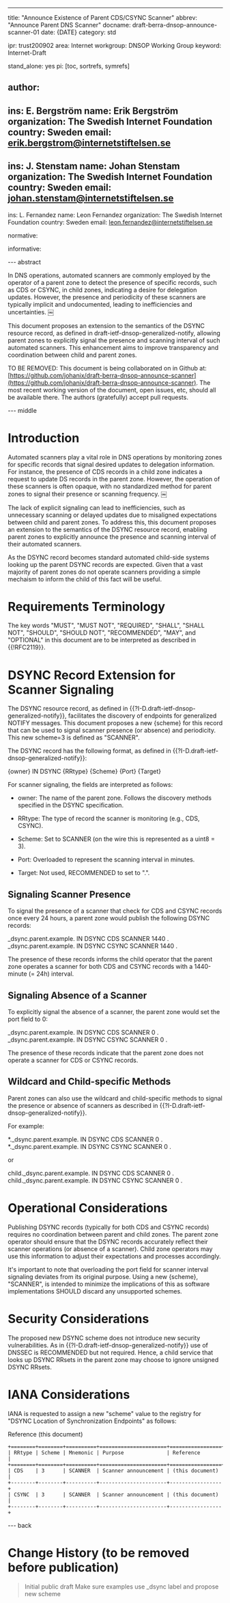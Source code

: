 ---
title: "Announce Existence of Parent CDS/CSYNC Scanner"
abbrev: "Announce Parent DNS Scanner"
docname: draft-berra-dnsop-announce-scanner-01
date: {DATE}
category: std

ipr: trust200902
area: Internet
workgroup: DNSOP Working Group
keyword: Internet-Draft

stand_alone: yes
pi: [toc, sortrefs, symrefs]

author:
 -
  ins: E. Bergström
  name: Erik Bergström
  organization: The Swedish Internet Foundation
  country: Sweden
  email: erik.bergstrom@internetstiftelsen.se
 -
  ins: J. Stenstam
  name: Johan Stenstam
  organization: The Swedish Internet Foundation
  country: Sweden
  email: johan.stenstam@internetstiftelsen.se
 -
  ins: L. Fernandez
  name: Leon Fernandez
  organization: The Swedish Internet Foundation
  country: Sweden
  email: leon.fernandez@internetstiftelsen.se

normative:

informative:

--- abstract

In DNS operations, automated scanners are commonly employed by the
operator of a parent zone to detect the presence of specific records,
such as CDS or CSYNC, in child zones, indicating a desire for
delegation updates. However, the presence and periodicity of these
scanners are typically implicit and undocumented, leading to
inefficiencies and uncertainties. ￼

This document proposes an extension to the semantics of the DSYNC
resource record, as defined in
draft-ietf-dnsop-generalized-notify, allowing parent zones to
explicitly signal the presence and scanning interval of such automated
scanners. This enhancement aims to improve transparency and
coordination between child and parent zones.

TO BE REMOVED: This document is being collaborated on in Github at:
[https://github.com/johanix/draft-berra-dnsop-announce-scanner](https://github.com/johanix/draft-berra-dnsop-announce-scanner).
The most recent working version of the document, open issues, etc,
should all be available there.  The authors (gratefully) accept pull
requests.

--- middle

# Introduction

Automated scanners play a vital role in DNS operations by monitoring
zones for specific records that signal desired updates to delegation
information. For instance, the presence of CDS records in a child zone
indicates a request to update DS records in the parent zone. However,
the operation of these scanners is often opaque, with no standardized
method for parent zones to signal their presence or scanning
frequency. ￼

The lack of explicit signaling can lead to inefficiencies, such as
unnecessary scanning or delayed updates due to misaligned expectations
between child and parent zones. To address this, this document
proposes an extension to the semantics of the DSYNC resource record,
enabling parent zones to explicitly announce the presence and scanning
interval of their automated scanners.

As the DSYNC record becomes standard automated child-side systems
looking up the parent DSYNC records are expected. Given that a vast
majority of parent zones do not operate scanners providing a simple
mechaism to inform the child of this fact will be useful.

# Requirements Terminology

The key words "MUST", "MUST NOT", "REQUIRED", "SHALL", "SHALL NOT",
"SHOULD", "SHOULD NOT", "RECOMMENDED", "MAY", and "OPTIONAL" in this
document are to be interpreted as described in {{!RFC2119}}.

# DSYNC Record Extension for Scanner Signaling

The DSYNC resource record, as defined in
{{?I-D.draft-ietf-dnsop-generalized-notify}}, facilitates the
discovery of endpoints for generalized NOTIFY messages. This document
proposes a new {scheme} for this record that can be used to signal
scanner presence (or absence) and periodicity. This new scheme=3 is
defined as "SCANNER".

The DSYNC record has the following format, as defined in
{{?I-D.draft-ietf-dnsop-generalized-notify}}:

{owner} IN DSYNC {RRtype} {Scheme} {Port} {Target}

For scanner signaling, the fields are interpreted as follows:

  * owner: The name of the parent zone. Follows the discovery methods
       specified in the DSYNC specification.

  * RRtype: The type of record the scanner is monitoring (e.g., CDS,
       CSYNC).

  * Scheme: Set to SCANNER (on the wire this is represented as a uint8
       = 3).

  * Port: Overloaded to represent the scanning interval in minutes.

  * Target: Not used, RECOMMENDED to set to ".".

## Signaling Scanner Presence

To signal the presence of a scanner that check for CDS and CSYNC records
once every 24 hours, a parent zone would publish the following DSYNC
records:

_dsync.parent.example. IN DSYNC CDS SCANNER 1440 .
_dsync.parent.example. IN DSYNC CSYNC SCANNER 1440 .

The presence of these records informs the child operator that the parent
zone operates a scanner for both CDS and CSYNC records with a 1440-minute
(= 24h) interval.

## Signaling Absence of a Scanner

To explicitly signal the absence of a scanner, the parent zone would
set the port field to 0:

_dsync.parent.example. IN DSYNC CDS SCANNER 0 .
_dsync.parent.example. IN DSYNC CSYNC SCANNER 0 .

The presence of these records indicate that the parent zone does not
operate a scanner for CDS or CSYNC records.

## Wildcard and Child-specific Methods

Parent zones can also use the wildcard and child-specific methods
to signal the presence or absence of scanners as described in
{{?I-D.draft-ietf-dnsop-generalized-notify}}.

For example:

*._dsync.parent.example. IN DSYNC CDS SCANNER 0 .
*._dsync.parent.example. IN DSYNC CSYNC SCANNER 0 .

or

child._dsync.parent.example. IN DSYNC CDS SCANNER 0 .
child._dsync.parent.example. IN DSYNC CSYNC SCANNER 0 .



# Operational Considerations

Publishing DSYNC records (typically for both CDS and CSYNC records)
requires no coordination between parent and child zones. The parent
zone operator should ensure that the DSYNC records accurately reflect
their scanner operations (or absence of a scanner). Child zone
operators may use this information to adjust their expectations and
processes accordingly.

It's important to note that overloading the port field for scanner
interval signaling deviates from its original purpose. Using a new
{scheme}, "SCANNER", is intended to minimize the implications of this
as software implementations SHOULD discard any unsupported schemes.

# Security Considerations

The proposed new DSYNC scheme does not introduce new security
vulnerabilities. As in {{?I-D.draft-ietf-dnsop-generalized-notify}}
use of DNSSEC is RECOMMENDED but not required. Hence, a child service
that looks up DSYNC RRsets in the parent zone may choose to ignore
unsigned DSYNC RRsets.

# IANA Considerations

IANA is requested to assign a new "scheme" value to the registry for
"DSYNC Location of Synchronization Endpoints" as follows:

Reference  (this document)

~~~
+========+========+==========+======================+=================+
| RRtype | Scheme | Mnemonic | Purpose              | Reference       |
+========+========+==========+======================+=================+
| CDS    | 3      | SCANNER  | Scanner announcement | (this document) |
+--------+--------+----------+----------------------+-----------------+
| CSYNC  | 3      | SCANNER  | Scanner announcement | (this document) |
+--------+--------+----------+----------------------+-----------------+
~~~

--- back

# Change History (to be removed before publication)

> Initial public draft
> Make sure examples use _dsync label and propose new scheme
